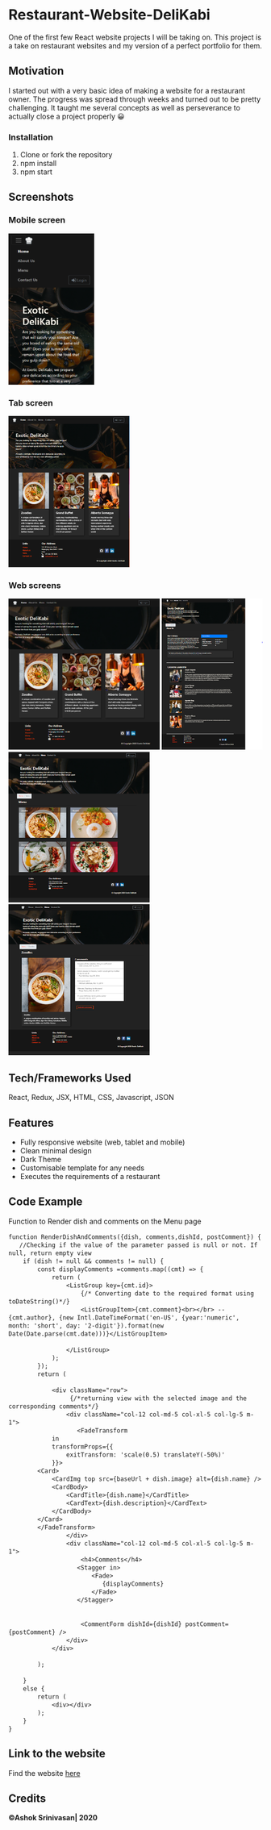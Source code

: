 # Restaurant-Website-DeliKabi
One of the first few React website projects I will be taking on.
This project is a take on restaurant websites and my version of a perfect portfolio for them.

## Motivation
I started out with a very basic idea of making a website for a restaurant owner. The progress was spread through weeks and turned out to be pretty challenging.
It taught me several concepts as well as perseverance to actually close a project properly 😀

### Installation
1. Clone or fork the repository
2. npm install
3. npm start

## Screenshots

### Mobile screen
<img src="assets/mobile.png" width="170px" height="300px">

### Tab screen
<img src="assets/tab.png" width="240px" height="300px">

### Web screens
<img src="assets/web.png" width="300px" height="300px">
<img src="assets/01.png" width="200px" height="300px">
<img src="assets/02.png" width="280px" height="300px">
<img src="assets/03.png" width="280px" height="300px">

## Tech/Frameworks Used
React, Redux, JSX, HTML, CSS, Javascript, JSON

## Features
* Fully responsive website (web, tablet and mobile)
* Clean minimal design
* Dark Theme
* Customisable template for any needs
* Executes the requirements of a restaurant

## Code Example
Function to Render dish and comments on the Menu page

    function RenderDishAndComments({dish, comments,dishId, postComment}) {
       //Checking if the value of the parameter passed is null or not. If null, return empty view
        if (dish != null && comments != null) {
            const displayComments =comments.map((cmt) => {
                return (
                    <ListGroup key={cmt.id}>
                        {/* Converting date to the required format using toDateString()*/}
                        <ListGroupItem>{cmt.comment}<br></br> --{cmt.author}, {new Intl.DateTimeFormat('en-US', {year:'numeric', month: 'short', day: '2-digit'}).format(new Date(Date.parse(cmt.date)))}</ListGroupItem>

                    </ListGroup>
                );
            });
            return (
               
                <div className="row">
                     {/*returning view with the selected image and the corresponding comments*/}
                    <div className="col-12 col-md-5 col-xl-5 col-lg-5 m-1">
                       <FadeTransform
                in
                transformProps={{
                    exitTransform: 'scale(0.5) translateY(-50%)'
                }}>
            <Card>
                <CardImg top src={baseUrl + dish.image} alt={dish.name} />
                <CardBody>
                    <CardTitle>{dish.name}</CardTitle>
                    <CardText>{dish.description}</CardText>
                </CardBody>
            </Card>
            </FadeTransform>
                    </div>
                    <div className="col-12 col-md-5 col-xl-5 col-lg-5 m-1">
                        <h4>Comments</h4>
                       <Stagger in>
                           <Fade>
                              {displayComments}
                           </Fade>
                       </Stagger>
                      
                       
                        <CommentForm dishId={dishId} postComment={postComment} />
                    </div>
                </div>

            );

        }
        else {
            return (
                <div></div>
            );
        }
    }

## Link to the website
Find the website [here](https://delikabiexotic.herokuapp.com/home)

## Credits
**©Ashok Srinivasan| 2020**
